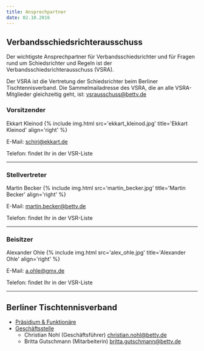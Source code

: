 ```yaml
---
title: Ansprechpartner
date: 02.10.2016
---
```


## Verbandsschiedsrichterausschuss

Der wichtigste Ansprechpartner für Verbandsschiedsrichter und für Fragen rund um Schiedsrichter und Regeln ist der Verbandsschiedsrichterausschuss (VSRA).

Der VSRA ist die Vertretung der Schiedsrichter beim Berliner Tischtennisverband. Die Sammelmailadresse des VSRA, die an alle VSRA-Mitglieder gleichzeitig geht, ist:
[vsrausschuss@bettv.de](mailto:vsrausschuss@bettv.de)

### Vorsitzender

Ekkart Kleinod {% include img.html src='ekkart_kleinod.jpg' title='Ekkart Kleinod' align='right' %}

E-Mail: [schiri@ekkart.de](mailto:schiri@ekkart.de)

Telefon: findet Ihr in der VSR-Liste

---

### Stellvertreter

Martin Becker {% include img.html src='martin_becker.jpg' title='Martin Becker' align='right' %}

E-Mail: [martin.becker@bettv.de](mailto:martin.becker@bettv.de)

Telefon: findet Ihr in der VSR-Liste

---

### Beisitzer

Alexander Ohle {% include img.html src='alex_ohle.jpg' title='Alexander Ohle' align='right' %}

E-Mail: [a.ohle@gmx.de](mailto:a.ohle@gmx.de)

Telefon: findet Ihr in der VSR-Liste

---

## Berliner Tischtennisverband

- [Präsidium & Funktionäre](http://www.bettv.de/verband/praesidium-funktionaere/)
- [Geschäftsstelle](http://www.bettv.de/kontakt/)
	- Christian Nohl (Geschäftsführer) [christian.nohl@bettv.de](mailto:christian.nohl@bettv.de)
	- Britta Gutschmann (Mitarbeiterin) [britta.gutschmann@bettv.de](mailto:britta.gutschmann@bettv.de)

